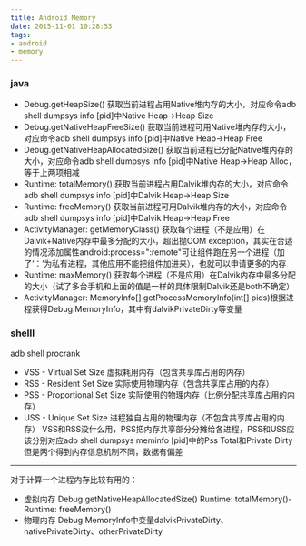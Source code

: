 ```yaml
---
title: Android Memory
date: 2015-11-01 10:28:53
tags:
- android
- memory
---
```

### java
* Debug.getHeapSize()			获取当前进程占用Native堆内存的大小，对应命令adb shell dumpsys info [pid]中Native Heap->Heap Size  
* Debug.getNativeHeapFreeSize()		获取当前进程可用Native堆内存的大小，对应命令adb shell dumpsys info [pid]中Native Heap->Heap Free  
* Debug.getNativeHeapAllocatedSize()	获取当前进程已分配Native堆内存的大小，对应命令adb shell dumpsys info [pid]中Native Heap->Heap Alloc，等于上两项相减  
* Runtime: totalMemory()			获取当前进程占用Dalvik堆内存的大小，对应命令adb shell dumpsys info [pid]中Dalvik Heap->Heap Size  
* Runtime: freeMemory()			获取当前进程可用Dalvik堆内存的大小，对应命令adb shell dumpsys info [pid]中Dalvik Heap->Heap Free  
* ActivityManager: getMemoryClass()	获取每个进程（不是应用）在Dalvik+Native内存中最多分配的大小，超出抛OOM exception，其实在合适的情况添加属性android:process=":remote"可让组件跑在另一个进程（加了‘：’为私有进程，其他应用不能把组件加进来），也就可以申请更多的内存  
* Runtime: maxMemory()			获取每个进程（不是应用）在Dalvik内存中最多分配的大小（试了多台手机和上面的值是一样的具体限制Dalvik还是both不确定）  
* ActivityManager: MemoryInfo[] getProcessMemoryInfo(int[] pids)根据进程获得Debug.MemoryInfo，其中有dalvikPrivateDirty等变量  

### shelll
adb shell procrank
* VSS - Virtual Set Size 虚拟耗用内存（包含共享库占用的内存）
* RSS - Resident Set Size 实际使用物理内存（包含共享库占用的内存）
* PSS - Proportional Set Size 实际使用的物理内存（比例分配共享库占用的内存）
* USS - Unique Set Size 进程独自占用的物理内存（不包含共享库占用的内存）
VSS和RSS没什么用，PSS把内存共享部分分摊给各进程，PSS和USS应该分别对应adb shell dumpsys meminfo [pid]中的Pss Total和Private Dirty但是两个得到内存信息机制不同，数据有偏差
***
对于计算一个进程内存比较有用的：
* 虚拟内存
Debug.getNativeHeapAllocatedSize()
Runtime: totalMemory()-Runtime: freeMemory()
* 物理内存
Debug.MemoryInfo中变量dalvikPrivateDirty、nativePrivateDirty、otherPrivateDirty

